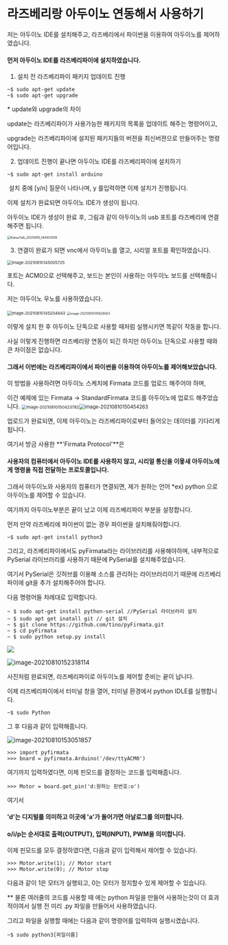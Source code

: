 # 라즈베리랑 아두이노 연동해서 사용하기

저는 아두이노 IDE를 설치해주고, 라즈베리에서 파이썬을 이용하여 아두이노를 제어하였습니다.



#### 먼저 아두이노 IDE를 라즈베리파이에 설치하였습니다.

1. 설치 전 라즈베리파이 패키지 업데이트 진행

```
~$ sudo apt-get update
~$ sudo apt-get upgrade
```

\* update와 upgrade의 차이

update는 라즈베리파이가 사용가능한 패키지의 목록을 업데이트 해주는 명령어이고,

upgrade는 라즈베리파이에 설치된 패키지들의 버젼을 최신버젼으로 만들어주는 명령어입니다.



2. 업데이트 진행이 끝나면 아두이노 IDE를 라즈베리파이에 설치하기   

```
~$ sudo apt-get install arduino
```

​	설치 중에 [y/n] 질문이 나타나며, y 를입력하면 이제 설치가 진행됩니다.



이제 설치가 완료되면 아두이노 IDE가 생성이 됩니다.



아두이노 IDE가 생성이 완료 후, 그림과 같이 아두이노의 usb 포트를 라즈베리에 연결해주면 됩니다.

 <img src="C:\Users\PKNU\Desktop\KakaoTalk_20210810_144453559.jpg" alt="KakaoTalk_20210810_144453559" style="zoom:50%;" />





3.  연결이 완료가 되면 vnc에서 아두이노를 열고, 시리얼 포트를 확인하였습니다.

<img src="C:\Users\PKNU\AppData\Roaming\Typora\typora-user-images\image-20210810145005725.png" alt="image-20210810145005725" style="zoom: 67%;" />

포트는 ACM0으로 선택해주고, 보드는 본인이 사용하는 아두이노 보드를 선택해줍니다.

저는 아두이노 우노를 사용하였습니다.

<img src="C:\Users\PKNU\AppData\Roaming\Typora\typora-user-images\image-20210810145204643.png" alt="image-20210810145204643" style="zoom: 67%;" /> <img src="C:\Users\PKNU\AppData\Roaming\Typora\typora-user-images\image-20210810145628003.png" alt="image-20210810145628003" style="zoom:50%;" />



이렇게 설치 한 후 아두이노 단독으로 사용할 때처럼 실행시키면 똑같이 작동을 합니다.

사실 이렇게 진행하면 라즈베리랑 연동이 되긴 하지만 아두이노 단독으로 사용할 때와 큰 차이점은 없습니다.



#### 그래서 이번에는 라즈베리파이에서 파이썬을 이용하여 아두이노를 제어해보았습니다.



이 방법을 사용하려면 아두이노 스케치에 Firmata 코드를 업로드 해주어야 하며, 

이건 예제에 있는 Firmata -> StandardFirmata 코드를 아두이노에 업로드 해주었습니다. <img src="C:\Users\PKNU\AppData\Roaming\Typora\typora-user-images\image-20210810150423782.png" alt="image-20210810150423782" style="zoom: 67%;" /><img src="C:\Users\PKNU\AppData\Roaming\Typora\typora-user-images\image-20210810150454263.png" alt="image-20210810150454263" style="zoom: 80%;" />



업로드가 완료되면, 이제 아두이노는 라즈베리파이로부터 들어오는 데이터를 기다리게 됩니다.

여기서 방금 사용한 **'Firmata Protocol'**은

#### 사용자의 컴퓨터에서 아두이노 IDE를 사용하지 않고, 시리얼 통신을 이욯새 아두이노에게 명령을 직접 전달하는 프로토콜입니다.

그래서 아두이노와 사용자의 컴퓨터가 연결되면, 제가 원하는 언어 *ex) python  으로 아두이노를 제어할 수 있습니다.



여기까지 아두이노부분은 끝이 났고 이제 라즈베리파이 부분을 설정합니다.



먼저 만약 라즈베리에 파이썬이 없는 경우 파이썬을 설치해줘야합니다.

```
~$ sudo apt-get install python3
```



그리고, 라즈베리파이에서도 pyFirmata라는 라이브러리를 사용해야하며, 내부적으로 PySerial 라이브러리를 사용하기 때문에 PySerial를  설치해주었습니다.

여기서 PySerial은 깃허브를 이용해 소스를 관리하는 라이브러리이기 때문에 라즈베리파이에 git을 추가 설치해주어야 합니다.

다음 명령어들 차례대로 입력합니다.

```
~ $ sudo apt-get install python-serial //PySerial 라이브러리 설치
~ $ sudo apt get inatall git // git 설치
~ $ git clone https://github.com/tino/pyFirmata.git
~ $ cd pyFirmata
~ $ sudo python setup.py install
```

![](C:\Users\PKNU\AppData\Roaming\Typora\typora-user-images\image-20210810152238717.png) 

![image-20210810152318114](C:\Users\PKNU\AppData\Roaming\Typora\typora-user-images\image-20210810152318114.png) 

사진처럼 완료되면, 라즈베리파이로 아두이노를 제어할 준비는 끝이 납니다.



이제 라즈베리파이에서 터미널 창을 열어, 터미널 환경에서 python IDLE를 실행합니다. 

```
~$ sudo Python
```

그 후 다음과 같이 입력해줍니다.

![image-20210810153051857](C:\Users\PKNU\AppData\Roaming\Typora\typora-user-images\image-20210810153051857.png) 

```
>>> import pyfirmata
>>> board = pyfirmata.Arduino('/dev/ttyACM0')
```



여기까지 입력하였다면, 이제 핀모드를 결정하는 코드를 입력해줍니다. 

``` 
>>> Motor = board.get_pin('d:원하는 핀번호:o')
```

 여기서 

#### 'd'는 디지털를 의미하고 이곳에 'a'가 들어가면 아날로그를 의미합니다.

#### o/i/p는 순서대로 출력(OUTPUT), 입력(INPUT), PWM을 의미합니다.



이제 핀모드를 모두 결정하였다면, 다음과 같이 입력해서 제어할 수 있습니다.

```
>>> Motor.write(1); // Motor start
>>> Motor.write(0); // Motor stop
```

다음과 같이 1은 모터가 실행되고, 0는 모터가 정지할수 있게 제어할 수 있습니다.



** 물론 여러줄의 코드를 사용할 때 에는 python 파일을 만들어 사용하는것이 더 효과적이여서 실행 전 미리 .py 파일을 만들어서 사용하였습니다.

그리고 파일을 실행할 때에는 다음과 같이 명령어를 입력하여 실행시켰습니다. 

```
~$ sudo python3[파일이름]
```



